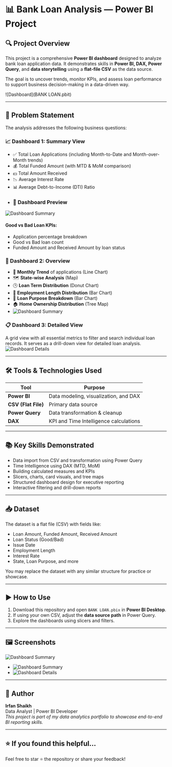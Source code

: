 # 📊 Bank Loan Analysis — Power BI Project

## 🔍 Project Overview
This project is a comprehensive **Power BI dashboard** designed to analyze bank loan application data. It demonstrates skills in **Power BI, DAX, Power Query**, and **data storytelling** using a **flat-file CSV** as the data source.

The goal is to uncover trends, monitor KPIs, and assess loan performance to support business decision-making in a data-driven way.

![Dashboard](BANK LOAN.pbit)

---

## 📌 Problem Statement

The analysis addresses the following business questions:

### 📈 Dashboard 1: Summary View
- ✅ Total Loan Applications (including Month-to-Date and Month-over-Month trends)
- 💰 Total Funded Amount (with MTD & MoM comparison)
- 💵 Total Amount Received
- 📉 Average Interest Rate
- 📊 Average Debt-to-Income (DTI) Ratio
- ### 📸 Dashboard Preview
![Dashboard Summary](SUMMERY.png)




#### Good vs Bad Loan KPIs:
- Application percentage breakdown
- Good vs Bad loan count
- Funded Amount and Received Amount by loan status

### 📍 Dashboard 2: Overview
- 📅 **Monthly Trend** of applications (Line Chart)
- 🗺️ **State-wise Analysis** (Map)
- 🕒 **Loan Term Distribution** (Donut Chart)
- 👷 **Employment Length Distribution** (Bar Chart)
- 🏦 **Loan Purpose Breakdown** (Bar Chart)
- 🏠 **Home Ownership Distribution** (Tree Map)
- ![Dashboard Summary](OVERVIEW.png)

### 📋 Dashboard 3: Detailed View
A grid view with all essential metrics to filter and search individual loan records. It serves as a drill-down view for detailed loan analysis.
![Dashboard Details](DETAILS.png)

---

## 🛠️ Tools & Technologies Used

| Tool               | Purpose                                  |
|--------------------|-------------------------------------------|
| **Power BI**       | Data modeling, visualization, and DAX     |
| **CSV (Flat File)**| Primary data source                       |
| **Power Query**    | Data transformation & cleanup             |
| **DAX**            | KPI and Time Intelligence calculations    |

---

## 📚 Key Skills Demonstrated

- Data import from CSV and transformation using Power Query
- Time Intelligence using DAX (MTD, MoM)
- Building calculated measures and KPIs
- Slicers, charts, card visuals, and tree maps
- Structured dashboard design for executive reporting
- Interactive filtering and drill-down reports

---

## 📥 Dataset

The dataset is a flat file (CSV) with fields like:
- Loan Amount, Funded Amount, Received Amount
- Loan Status (Good/Bad)
- Issue Date
- Employment Length
- Interest Rate
- State, Loan Purpose, and more

You may replace the dataset with any similar structure for practice or showcase.

---

## ▶️ How to Use

1. Download this repository and open `BANK LOAN.pbix` in **Power BI Desktop**.
2. If using your own CSV, adjust the **data source path** in Power Query.
3. Explore the dashboards using slicers and filters.

---

## 🖼️ Screenshots

  ![Dashboard Summary](SUMMERY.png)
- ![Dashboard Summary](OVERVIEW.png)
- ![Dashboard Details](DETAILS.png)

---

## 📌 Author

**Irfan Shaikh**  
Data Analyst | Power BI Developer  
*This project is part of my data analytics portfolio to showcase end-to-end BI reporting skills.*

---

## ⭐️ If you found this helpful...

Feel free to star ⭐ the repository or share your feedback!

